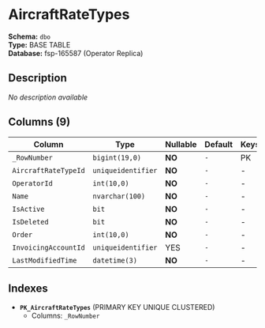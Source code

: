 # AircraftRateTypes

**Schema:** `dbo`  
**Type:** BASE TABLE  
**Database:** fsp-165587 (Operator Replica)

## Description

*No description available*

## Columns (9)

| Column | Type | Nullable | Default | Keys | Description |
|--------|------|----------|---------|------|-------------|
| `_RowNumber` | `bigint(19,0)` | **NO** | `-` | PK | - |
| `AircraftRateTypeId` | `uniqueidentifier` | **NO** | `-` | - | - |
| `OperatorId` | `int(10,0)` | **NO** | `-` | - | - |
| `Name` | `nvarchar(100)` | **NO** | `-` | - | - |
| `IsActive` | `bit` | **NO** | `-` | - | - |
| `IsDeleted` | `bit` | **NO** | `-` | - | - |
| `Order` | `int(10,0)` | **NO** | `-` | - | - |
| `InvoicingAccountId` | `uniqueidentifier` | YES | `-` | - | - |
| `LastModifiedTime` | `datetime(3)` | **NO** | `-` | - | - |

## Indexes

- **`PK_AircraftRateTypes`** (PRIMARY KEY UNIQUE CLUSTERED)
  - Columns: `_RowNumber`

